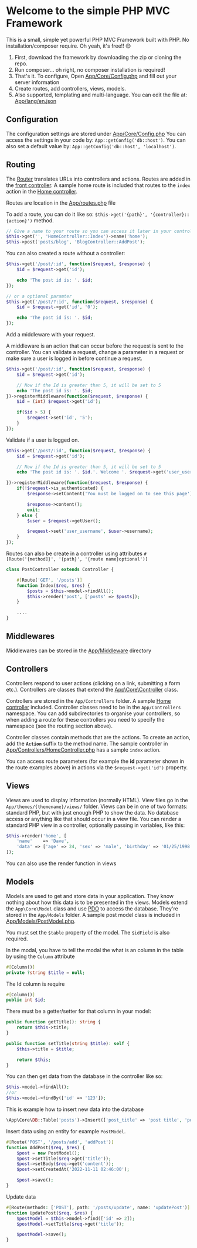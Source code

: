 # Welcome to the simple PHP MVC Framework

This is a small, simple yet powerful PHP MVC Framework built with PHP. No installation/composer require. Oh yeah, it's free!! 😊

1. First, download the framework by downloading the zip or cloning the repo.
1. Run composer... oh right, no composer installation is required!
1. That's it. To configure, Open [App/Core/Config.php](App/Core/Config.php) and fill out your server information
1. Create routes, add controllers, views, models.
1. Also supported, templating and multi-language. You can edit the file at: [App/lang/en.json](App/lang/en.json)

## Configuration
The configuration settings are stored under [App/Core/Config.php](App/Core/Config.php)
You can access the settings in your code by: `App::getConfig('db::host')`. You can also set a default value by: `App::getConfig('db::host', 'localhost')`.

## Routing

The [Router](App/Core/Router.php) translates URLs into controllers and actions. Routes are added in the [front controller](public/index.php). A sample home route is included that routes to the `index` action in the [Home controller](App/Controllers/HomeController.php).

Routes are location in the [App/routes.php](App/routes.php) file

To add a route, you can do it like so: `$this->get('{path}', '{controller}::{action}')` method. 

```php
// Give a name to your route so you can access it later in your controller
$this->get('', 'HomeController::Index')->name('home');
$this->post('posts/blog', 'BlogController::AddPost');
```

You can also created a route without a controller:
```php
$this->get('/post/:id', function($request, $response) {
    $id = $request->get('id');

    echo 'The post id is: '. $id;
});

// or a optional paramter
$this->get('/post/?:id', function($request, $response) {
    $id = $request->get('id', '0');

    echo 'The post id is: '. $id;
});
```

Add a middleware with your request.

A middleware is an action that can occur before the request is sent to the controller. You can validate a request, change a parameter in a request or make sure a user is logged in before continue a request.
```php
$this->get('/post/:id', function($request, $response) {
    $id = $request->get('id');

    // Now if the Id is greater than 5, it will be set to 5
    echo 'The post id is: '. $id;
})->registerMiddleware(function($request, $response) {
    $id = (int) $request->get('id');

    if($id > 5) {
        $request->set('id', '5');
    }
});
```

Validate if a user is logged on.
```php
$this->get('/post/:id', function($request, $response) {
    $id = $request->get('id');

    // Now if the Id is greater than 5, it will be set to 5
    echo 'The post id is: '. $id.'. Welcome '. $request->get('user_username');

})->registerMiddleware(function($request, $response) {
    if(!$request->is_authenticated) {
        $response->setContent('You must be logged on to see this page');

        $response->content();
        exit;
    } else {
        $user = $request->getUser();

        $request->set('user_username', $user->username);
    }
});
```

Routes can also be create in a controller using attributes
`#[Route('{method]}', '{path}', '{route name}optional')]`
```php
class PostController extends Controller {

    #[Route('GET', '/posts')]
    function Index($req, $res) {
        $posts = $this->model->findAll();
        $this->render('post', ['posts' => $posts]);
    }

    ....
}
```

## Middlewares
Middlewares can be stored in the [App/Middleware](App/Middleware) directory

## Controllers
Controllers respond to user actions (clicking on a link, submitting a form etc.). Controllers are classes that extend the [App\Core\Controller](App/Core/Controller.php) class.

Controllers are stored in the `App/Controllers` folder. A sample [Home controller](App/Controllers/HomeController.php) included. Controller classes need to be in the `App/Controllers` namespace. You can add subdirectories to organise your controllers, so when adding a route for these controllers you need to specify the namespace (see the routing section above).

Controller classes contain methods that are the actions. To create an action, add the **`Action`** suffix to the method name. The sample controller in [App/Controllers/HomeController.php](App/Controllers/HomeController.php) has a sample `index` action.

You can access route parameters (for example the **id** parameter shown in the route examples above) in actions via the `$request->get('id')` property.


## Views

Views are used to display information (normally HTML). View files go in the `App/themes/{themename}/views/` folder. Views can be in one of two formats: standard PHP, but with just enough PHP to show the data. No database access or anything like that should occur in a view file. You can render a standard PHP view in a controller, optionally passing in variables, like this:

```php
$this->render('home', [
    'name'    => 'Dave',
    'data' => ['age' => 24, 'sex' => 'male', 'birthday' => '01/25/1998']
]);
```

You can also use the render function in views

## Models
Models are used to get and store data in your application. They know nothing about how this data is to be presented in the views. Models extend the `App\Core\Model` class and use [PDO](http://php.net/manual/en/book.pdo.php) to access the database. They're stored in the `App/Models` folder. A sample post model class is included in [App/Models/PostModel.php](App/Models/PostModel.php). 

You must set the `$table` property of the model. The `$idField` is also required.

In the modal, you have to tell the modal the what is an column in the table by using the `Column` attribute
```php
#[Column()]
private ?string $title = null;
```

The Id column is require
```php
#[Column()]
public int $id;
```

There must be a getter/setter for that column in your model:
```php
public function getTitle(): string {
    return $this->title;
}

public function setTitle(string $title): self {
    $this->title = $title;

    return $this;
}
```

You can then get data from the database in the controller like so:
```php
$this->model->findAll();
//or
$this->model->findBy(['id' => '123']);
```

This is example how to insert new data into the database
```php
\App\Core\DB::Table('posts')->Insert(['post_title' => 'post title', 'poster_id' => 123, 'post_body' => 'this is an example post']);
```

Insert data using an entity for example `PostModel`.
```php
#[Route('POST', '/posts/add', 'addPost')]
function AddPost($req, $res) {
    $post = new PostModel();
    $post->setTitle($req->get('title'));
    $post->setBody($req->get('content'));
    $post->setCreatedAt('2022-11-11 02:46:00');

    $post->save();
}
```

Update data
```php
#[Route(methods: ['POST'], path: '/posts/update', name: 'updatePost')]
function UpdatePost($req, $res) {
    $postModel = $this->model->find(['id' => 2]);
    $postModel->setTitle($req->get('title'));

    $postModel->save();
}
```